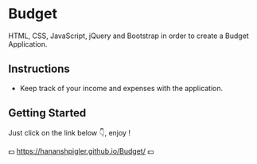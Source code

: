 # Budget
HTML, CSS, JavaScript, jQuery and Bootstrap in order to create a Budget Application.

## Instructions
- Keep track of your income and expenses with the application.

## Getting Started
Just click on the link below 👇, enjoy !

💵 https://hananshpigler.github.io/Budget/ 💵
